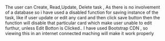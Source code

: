 The user can Create, Read,Update, Delete task , As there is no involvement of a database so i have used a disabled function for saving instance of the task,  like if user update or edit any card and then click save button then the function will disable that particular card which make user unable to edit furthur, unless Edit Botton is Clicked..
I have used Bootstrap CDN , so viewing this in an internet connected maching will make it work properly